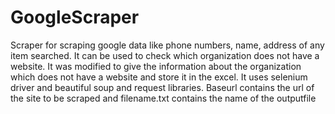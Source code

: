 # GoogleScraper
Scraper for scraping google data like phone numbers, name, address of any item searched. It can be used to check which organization does not have a website. It was modified to give the information about the organization which does not have a website and store it in the excel.
It uses selenium driver and beautiful soup and request libraries.
Baseurl contains the url of the site to be scraped and filename.txt contains the name of the outputfile
